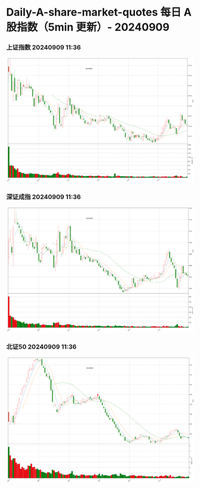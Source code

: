 
# Daily-A-share-market-quotes 每日 A 股指数（5min 更新）- 20240909

### 上证指数 20240909 11:36
![](./fig/2024/9/20240909-sh000001.png)

### 深证成指 20240909 11:36
![](./fig/2024/9/20240909-sz399001.png)

### 北证50 20240909 11:36
![](./fig/2024/9/20240909-bj899050.png)
